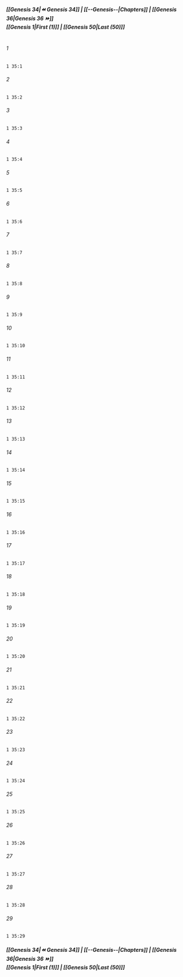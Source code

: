 
##### **[[Genesis 34|⏪ Genesis 34]] | [[--Genesis--|Chapters]] | [[Genesis 36|Genesis 36 ⏩]]**<br>**[[Genesis 1|First (1)]] | [[Genesis 50|Last (50)]]**<br><br>

###### 1
``` verse
1 35:1
```
###### 2
``` verse
1 35:2
```
###### 3
``` verse
1 35:3
```
###### 4
``` verse
1 35:4
```
###### 5
``` verse
1 35:5
```
###### 6
``` verse
1 35:6
```
###### 7
``` verse
1 35:7
```
###### 8
``` verse
1 35:8
```
###### 9
``` verse
1 35:9
```
###### 10
``` verse
1 35:10
```
###### 11
``` verse
1 35:11
```
###### 12
``` verse
1 35:12
```
###### 13
``` verse
1 35:13
```
###### 14
``` verse
1 35:14
```
###### 15
``` verse
1 35:15
```
###### 16
``` verse
1 35:16
```
###### 17
``` verse
1 35:17
```
###### 18
``` verse
1 35:18
```
###### 19
``` verse
1 35:19
```
###### 20
``` verse
1 35:20
```
###### 21
``` verse
1 35:21
```
###### 22
``` verse
1 35:22
```
###### 23
``` verse
1 35:23
```
###### 24
``` verse
1 35:24
```
###### 25
``` verse
1 35:25
```
###### 26
``` verse
1 35:26
```
###### 27
``` verse
1 35:27
```
###### 28
``` verse
1 35:28
```
###### 29
``` verse
1 35:29
```

##### **[[Genesis 34|⏪ Genesis 34]] | [[--Genesis--|Chapters]] | [[Genesis 36|Genesis 36 ⏩]]**<br>**[[Genesis 1|First (1)]] | [[Genesis 50|Last (50)]]**
